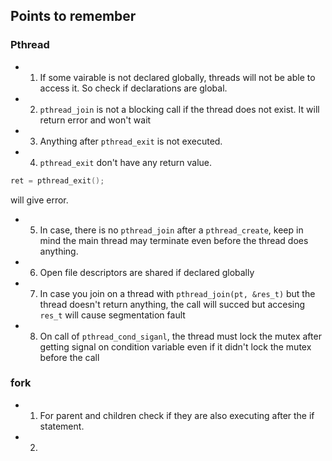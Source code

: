 ## Points to remember

### Pthread
- 1. If some vairable is not declared globally, threads will not be able to access it. So check if declarations are global.
- 2. `pthread_join` is not a blocking call if the thread does not exist. It will return error and won't wait 
- 3. Anything after `pthread_exit` is not executed.
- 4. `pthread_exit` don't have any return value. 
```c
ret = pthread_exit();
```
will give error.
- 5. In case, there is no `pthread_join` after a `pthread_create`, keep in mind the main thread may terminate even before the thread does anything.
- 6. Open file descriptors are shared if declared globally
- 7. In case you join on a thread with `pthread_join(pt, &res_t)` but the thread doesn't return anything, the call will succed but accesing `res_t` will cause segmentation fault
- 8. On call of `pthread_cond_siganl`, the thread must lock the mutex after getting signal on condition variable even if it didn't lock the mutex before the call

### fork
- 1. For parent and children check if they are also executing after the if statement.
- 2. 
